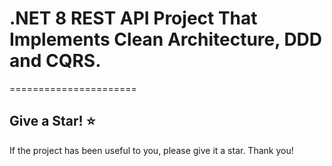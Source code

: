 # .NET 8 REST API Project That Implements Clean Architecture, DDD and CQRS.
======================
## Give a Star! :star:
If the project has been useful to you, please give it a star. Thank you!
